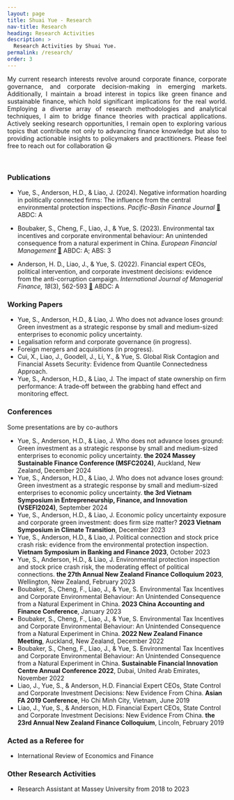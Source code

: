 ```yaml
---
layout: page
title: Shuai Yue - Research
nav-title: Research
heading: Research Activities
description: > 
  Research Activities by Shuai Yue.
permalink: /research/
order: 3
---
```

<div style="text-align: justify;">

My current research interests revolve around corporate finance, corporate governance, and corporate decision-making in emerging markets. Additionally, I maintain a broad interest in topics like green finance and sustainable finance, which hold significant implications for the real world. Employing a diverse array of research methodologies and analytical techniques, I aim to bridge finance theories with practical applications. Actively seeking research opportunities, I remain open to exploring various topics that contribute not only to advancing finance knowledge but also to providing actionable insights to policymakers and practitioners. Please feel free to reach out for collaboration 😃



</div>

<br>

### Publications

* Yue, S., Anderson, H.D., & Liao, J. (2024). Negative information hoarding in politically connected firms: The influence from the central environmental protection inspections. *Pacific-Basin Finance Journal* [📰](https://doi.org/10.1016/j.pacfin.2024.102571) ABDC: A

* Boubaker, S., Cheng, F., Liao, J., & Yue, S. (2023). Environmental tax incentives and corporate environmental behaviour: An unintended consequence from a natural experiment in China. *European Financial Management* [📰](https://doi.org/10.1111/eufm.12445) ABDC: A; ABS: 3

* Anderson, H. D., Liao, J., & Yue, S. (2022). Financial expert CEOs, political intervention, and corporate investment decisions: evidence from the anti-corruption campaign. *International Journal of Managerial Finance, 18*(3), 562-593 [📰](https://doi.org/10.1108/IJMF-12-2020-0622) ABDC: A


### Working Papers

* Yue, S., Anderson, H.D., & Liao, J. Who does not advance loses ground: Green investment as a strategic response by small and medium-sized enterprises to economic policy uncertainty.
* Legalisation reform and corporate governance (in progress).
* Foreign mergers and acquisitions (in progress).
* Cui, X., Liao, J., Goodell, J., Li, Y., & Yue, S. Global Risk Contagion and Financial Assets Security: Evidence from Quantile Connectedness Approach.
* Yue, S., Anderson, H.D., & Liao, J. The impact of state ownership on firm performance: A trade‑off between the grabbing hand effect and monitoring effect.


### Conferences
Some presentations are by co-authors

* Yue, S., Anderson, H.D., & Liao, J. Who does not advance loses ground: Green investment as a strategic response by small and medium-sized enterprises to economic policy uncertainty.  **the 2024 Massey Sustainable Finance Conference (MSFC2024)**, Auckland, New Zealand, December 2024
* Yue, S., Anderson, H.D., & Liao, J. Who does not advance loses ground: Green investment as a strategic response by small and medium-sized enterprises to economic policy uncertainty.  **the 3rd Vietnam Symposium in Entrepreneurship, Finance, and Innovation (VSEFI2024)**, September 2024 <!-- Presenting Online -->
* Yue, S., Anderson, H.D., & Liao, J. Economic policy uncertainty exposure and corporate green investment: does firm size matter? **2023 Vietnam Symposium in Climate Transition**, December 2023 <!-- Presenting Online -->
* Yue, S., Anderson, H.D., & Liao, J. Political connection and stock price crash risk: evidence from the environmental protection inspection. **Vietnam Symposium in Banking and Finance 2023**, October 2023 <!-- Presenting Online -->
* Yue, S., Anderson, H.D., & Liao, J. Environmental protection inspection and stock price crash risk, the moderating effect of political connections. **the 27th Annual New Zealand Finance Colloquium 2023**, Wellington, New Zealand, February 2023
* Boubaker, S., Cheng, F., Liao, J., & Yue, S. Environmental Tax Incentives and Corporate Environmental Behaviour: An Unintended Consequence from a Natural Experiment in China. **2023 China Accounting and Finance Conference**, January 2023 <!-- Presenting Online -->
* Boubaker, S., Cheng, F., Liao, J., & Yue, S. Environmental Tax Incentives and Corporate Environmental Behaviour: An Unintended Consequence from a Natural Experiment in China. **2022 New Zealand Finance Meeting**, Auckland, New Zealand, December 2022
* Boubaker, S., Cheng, F., Liao, J., & Yue, S. Environmental Tax Incentives and Corporate Environmental Behaviour: An Unintended Consequence from a Natural Experiment in China. **Sustainable Financial Innovation Centre Annual Conference 2022**, Dubai, United Arab Emirates, November 2022
* Liao, J., Yue, S., & Anderson, H.D. Financial Expert CEOs, State Control and Corporate Investment Decisions: New Evidence From China. **Asian FA 2019 Conference**, Ho Chi Minh City, Vietnam, June 2019
* Liao, J., Yue, S., & Anderson, H.D. Financial Expert CEOs, State Control and Corporate Investment Decisions: New Evidence From China. **the 23rd Annual New Zealand Finance Colloquium**, Lincoln, February 2019

### Acted as a Referee for

* International Review of Economics and Finance

### Other Research Activities

* Research Assistant at Massey University from 2018 to 2023